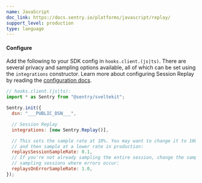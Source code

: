 ```yaml
---
name: JavaScript
doc_link: https://docs.sentry.io/platforms/javascript/replay/
support_level: production
type: language
---
```


#### Configure

Add the following to your SDK config in `hooks.client.(js|ts)`. There are several privacy and sampling options available, all of which can be set using the `integrations` constructor. Learn more about configuring Session Replay by reading the [configuration docs](https://docs.sentry.io/platforms/javascript/guides/sveltekit/session-replay/).

```javascript
// hooks.client.(js|ts):
import * as Sentry from "@sentry/sveltekit";

Sentry.init({
  dsn: "___PUBLIC_DSN___",

  // Session Replay
  integrations: [new Sentry.Replay()],

  // This sets the sample rate at 10%. You may want to change it to 100% while in development
  // and then sample at a lower rate in production:
  replaysSessionSampleRate: 0.1,
  // If you're not already sampling the entire session, change the sample rate to 100% when
  // sampling sessions where errors occur:
  replaysOnErrorSampleRate: 1.0,
});
```
